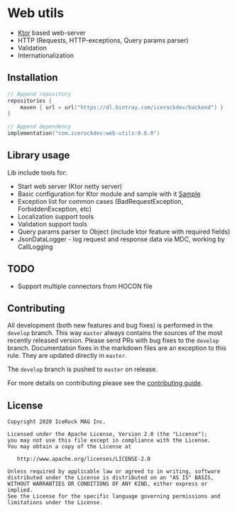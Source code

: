 # Web utils
- [Ktor](https://ktor.io/) based web-server
- HTTP (Requests, HTTP-exceptions, Query params parser)
- Validation
- Internationalization

## Installation
````kotlin
// Append repository
repositories {
    maven { url = url("https://dl.bintray.com/icerockdev/backend") }
}

// Append dependency
implementation("com.icerockdev:web-utils:0.6.0")
````

## Library usage
Lib include tools for:
 - Start web server (Ktor netty server)
 - Basic configuration for Ktor module and sample with it [Sample](./sample/src/main)
 - Exception list for common cases (BadRequestException, ForbiddenException, etc) 
 - Localization support tools
 - Validation support tools
 - Query params parser to Object (include ktor feature with required fields) 
 - JsonDataLogger - log request and response data via MDC, working by CallLogging

## TODO
 - Support multiple connectors from HOCON file
 
## Contributing
All development (both new features and bug fixes) is performed in the `develop` branch. This way `master` always contains the sources of the most recently released version. Please send PRs with bug fixes to the `develop` branch. Documentation fixes in the markdown files are an exception to this rule. They are updated directly in `master`.

The `develop` branch is pushed to `master` on release.

For more details on contributing please see the [contributing guide](CONTRIBUTING.md).

## License
        
    Copyright 2020 IceRock MAG Inc.
    
    Licensed under the Apache License, Version 2.0 (the "License");
    you may not use this file except in compliance with the License.
    You may obtain a copy of the License at
    
       http://www.apache.org/licenses/LICENSE-2.0
    
    Unless required by applicable law or agreed to in writing, software
    distributed under the License is distributed on an "AS IS" BASIS,
    WITHOUT WARRANTIES OR CONDITIONS OF ANY KIND, either express or implied.
    See the License for the specific language governing permissions and
    limitations under the License.
